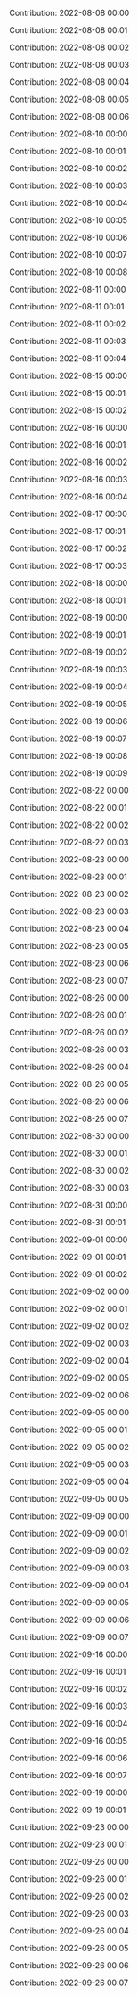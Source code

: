 Contribution: 2022-08-08 00:00

Contribution: 2022-08-08 00:01

Contribution: 2022-08-08 00:02

Contribution: 2022-08-08 00:03

Contribution: 2022-08-08 00:04

Contribution: 2022-08-08 00:05

Contribution: 2022-08-08 00:06

Contribution: 2022-08-10 00:00

Contribution: 2022-08-10 00:01

Contribution: 2022-08-10 00:02

Contribution: 2022-08-10 00:03

Contribution: 2022-08-10 00:04

Contribution: 2022-08-10 00:05

Contribution: 2022-08-10 00:06

Contribution: 2022-08-10 00:07

Contribution: 2022-08-10 00:08

Contribution: 2022-08-11 00:00

Contribution: 2022-08-11 00:01

Contribution: 2022-08-11 00:02

Contribution: 2022-08-11 00:03

Contribution: 2022-08-11 00:04

Contribution: 2022-08-15 00:00

Contribution: 2022-08-15 00:01

Contribution: 2022-08-15 00:02

Contribution: 2022-08-16 00:00

Contribution: 2022-08-16 00:01

Contribution: 2022-08-16 00:02

Contribution: 2022-08-16 00:03

Contribution: 2022-08-16 00:04

Contribution: 2022-08-17 00:00

Contribution: 2022-08-17 00:01

Contribution: 2022-08-17 00:02

Contribution: 2022-08-17 00:03

Contribution: 2022-08-18 00:00

Contribution: 2022-08-18 00:01

Contribution: 2022-08-19 00:00

Contribution: 2022-08-19 00:01

Contribution: 2022-08-19 00:02

Contribution: 2022-08-19 00:03

Contribution: 2022-08-19 00:04

Contribution: 2022-08-19 00:05

Contribution: 2022-08-19 00:06

Contribution: 2022-08-19 00:07

Contribution: 2022-08-19 00:08

Contribution: 2022-08-19 00:09

Contribution: 2022-08-22 00:00

Contribution: 2022-08-22 00:01

Contribution: 2022-08-22 00:02

Contribution: 2022-08-22 00:03

Contribution: 2022-08-23 00:00

Contribution: 2022-08-23 00:01

Contribution: 2022-08-23 00:02

Contribution: 2022-08-23 00:03

Contribution: 2022-08-23 00:04

Contribution: 2022-08-23 00:05

Contribution: 2022-08-23 00:06

Contribution: 2022-08-23 00:07

Contribution: 2022-08-26 00:00

Contribution: 2022-08-26 00:01

Contribution: 2022-08-26 00:02

Contribution: 2022-08-26 00:03

Contribution: 2022-08-26 00:04

Contribution: 2022-08-26 00:05

Contribution: 2022-08-26 00:06

Contribution: 2022-08-26 00:07

Contribution: 2022-08-30 00:00

Contribution: 2022-08-30 00:01

Contribution: 2022-08-30 00:02

Contribution: 2022-08-30 00:03

Contribution: 2022-08-31 00:00

Contribution: 2022-08-31 00:01

Contribution: 2022-09-01 00:00

Contribution: 2022-09-01 00:01

Contribution: 2022-09-01 00:02

Contribution: 2022-09-02 00:00

Contribution: 2022-09-02 00:01

Contribution: 2022-09-02 00:02

Contribution: 2022-09-02 00:03

Contribution: 2022-09-02 00:04

Contribution: 2022-09-02 00:05

Contribution: 2022-09-02 00:06

Contribution: 2022-09-05 00:00

Contribution: 2022-09-05 00:01

Contribution: 2022-09-05 00:02

Contribution: 2022-09-05 00:03

Contribution: 2022-09-05 00:04

Contribution: 2022-09-05 00:05

Contribution: 2022-09-09 00:00

Contribution: 2022-09-09 00:01

Contribution: 2022-09-09 00:02

Contribution: 2022-09-09 00:03

Contribution: 2022-09-09 00:04

Contribution: 2022-09-09 00:05

Contribution: 2022-09-09 00:06

Contribution: 2022-09-09 00:07

Contribution: 2022-09-16 00:00

Contribution: 2022-09-16 00:01

Contribution: 2022-09-16 00:02

Contribution: 2022-09-16 00:03

Contribution: 2022-09-16 00:04

Contribution: 2022-09-16 00:05

Contribution: 2022-09-16 00:06

Contribution: 2022-09-16 00:07

Contribution: 2022-09-19 00:00

Contribution: 2022-09-19 00:01

Contribution: 2022-09-23 00:00

Contribution: 2022-09-23 00:01

Contribution: 2022-09-26 00:00

Contribution: 2022-09-26 00:01

Contribution: 2022-09-26 00:02

Contribution: 2022-09-26 00:03

Contribution: 2022-09-26 00:04

Contribution: 2022-09-26 00:05

Contribution: 2022-09-26 00:06

Contribution: 2022-09-26 00:07

